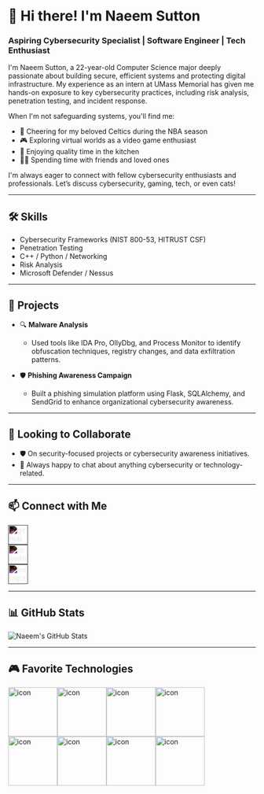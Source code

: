 # 👋 Hi there! I'm Naeem Sutton
### Aspiring Cybersecurity Specialist | Software Engineer | Tech Enthusiast

I'm Naeem Sutton, a 22-year-old Computer Science major deeply passionate about building secure, efficient systems and protecting digital infrastructure. My experience as an intern at UMass Memorial has given me hands-on exposure to key cybersecurity practices, including risk analysis, penetration testing, and incident response.

When I'm not safeguarding systems, you'll find me:

- 🏀 Cheering for my beloved Celtics during the NBA season  
- 🎮 Exploring virtual worlds as a video game enthusiast  
- 🍳 Enjoying quality time in the kitchen  
- 🙋‍♂️ Spending time with friends and loved ones  

I'm always eager to connect with fellow cybersecurity enthusiasts and professionals. Let’s discuss cybersecurity, gaming, tech, or even cats!

---

## 🛠️ Skills  
- Cybersecurity Frameworks (NIST 800-53, HITRUST CSF)  
- Penetration Testing  
- C++ / Python / Networking  
- Risk Analysis  
- Microsoft Defender / Nessus  

---

## 🚀 Projects  
- 🔍 **Malware Analysis**  
  - Used tools like IDA Pro, OllyDbg, and Process Monitor to identify obfuscation techniques, registry changes, and data exfiltration patterns.  

- 🛡️ **Phishing Awareness Campaign**  
  - Built a phishing simulation platform using Flask, SQLAlchemy, and SendGrid to enhance organizational cybersecurity awareness.  

---

## 🤝 Looking to Collaborate  
- 🛡️ On security-focused projects or cybersecurity awareness initiatives.  
- 💬 Always happy to chat about anything cybersecurity or technology-related.

---

## 📫 Connect with Me  
[<img src='https://simpleicons.org/icons/github.svg' alt='github' height='40' style='filter: invert(1);'>](https://github.com/NaeemSutton)  
[<img src='https://simpleicons.org/icons/linkedin.svg' alt='linkedin' height='40' style='filter: invert(1);'>](https://www.linkedin.com/in/naeemsutton/)  
[<img src='https://simpleicons.org/icons/instagram.svg' alt='instagram' height='40' style='filter: invert(1);'>](https://www.instagram.com/nae_sut/)  

---

## 📊 GitHub Stats  
![Naeem's GitHub Stats](https://github-readme-stats.vercel.app/api?username=NaeemSutton&show_icons=true&theme=radical)  

---

## 🎮 Favorite Technologies  
<div style="display: flex; align-items: flex-start;">
  <img src="https://techstack-generator.vercel.app/python-icon.svg" alt="icon" width="100" height="100" />
  <img src="https://techstack-generator.vercel.app/cpp-icon.svg" alt="icon" width="100" height="100" />
  <img src="https://techstack-generator.vercel.app/networking-icon.svg" alt="icon" width="100" height="100" />
  <img src="https://techstack-generator.vercel.app/linux-icon.svg" alt="icon" width="100" height="100" />
</div>
<div style="display: flex; align-items: flex-start;">
  <img src="https://techstack-generator.vercel.app/github-icon.svg" alt="icon" width="100" height="100" />
  <img src="https://techstack-generator.vercel.app/wireshark-icon.svg" alt="icon" width="100" height="100" />
  <img src="https://techstack-generator.vercel.app/kali-icon.svg" alt="icon" width="100" height="100" />
  <img src="https://techstack-generator.vercel.app/firewall-icon.svg" alt="icon" width="100" height="100" />
</div>
